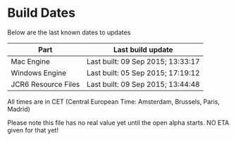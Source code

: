 # Build Dates

Below are the last known dates to updates

Part | Last build update
-----|-----
Mac Engine | Last built: 09 Sep 2015; 13:33:17
Windows Engine | Last built: 05 Sep 2015; 17:19:12
JCR6 Resource Files | Last built: 09 Sep 2015; 13:44:48
All times are in CET (Central European Time: Amsterdam, Brussels, Paris, Madrid)


Please note this file has no real value yet until the open alpha starts. NO ETA given for that yet!
